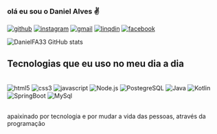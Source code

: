 
### olá eu sou o Daniel Alves ✌️

[![github](https://img.shields.io/badge/GitHub-100000?style=for-the-badge&logo=github&logoColor=white)](https://github.com/DanielFA33)
[![instagram](https://img.shields.io/badge/Instagram-E4405F?style=for-the-badge&logo=instagram&logoColor=white)](https://www.instagram.com/danielfeitosaphb54/)
[![gmail](https://img.shields.io/badge/Gmail-D14836?style=for-the-badge&logo=gmail&logoColor=white)](devdanielalvesphb@gmail.com)
[![linqdin](https://img.shields.io/badge/LinkedIn-0077B5?style=for-the-badge&logo=linkedin&logoColor=white)](https://www.linkedin.com/in/daniel-feitosa-alves-a4851a25b/)
[![facebook](https://img.shields.io/badge/Facebook-1877F2?style=for-the-badge&logo=facebook&logoColor=white)](https://www.facebook.com/daniel.feitosa.376)

![DanielFA33 GitHub stats](https://github-readme-stats.vercel.app/api?username=devDaniell&show_icons=true&theme=radical)

## Tecnologias que eu uso no meu dia a dia
<div style="diplay: inline_block"><br/>
<img align="center" alt="html5"src="https://img.shields.io/badge/HTML5-E34F26?style=for-the-badge&logo=html5&logoColor=white"/> 
<img align="center" alt="css3"src="https://img.shields.io/badge/CSS3-1572B6?&style=for-the-badge&logo=css3&logoColor=white"/> 
<img align="center" alt="javascript"src="https://img.shields.io/badge/JavaScript-F7DF1E?style=for-the-badge&logo=javascript&logoColor=black"/> 
<img align="center" alt="Node.js"src="https://img.shields.io/badge/Node.js-43853D?style=for-the-badge&logo=node.js&logoColor=white"/> 
<img align="center" alt="PostegreSQL"src="https://img.shields.io/badge/PostgreSQL-316192?style=for-the-badge&logo=postgresql&logoColor=white"/> 
  <img align="center" alt="Java"src="https://img.shields.io/badge/Java-ED8B00?style=for-the-badge&logo=openjdk&logoColor=white"/> 
  <img align="center" alt="Kotlin"src="https://img.shields.io/badge/Kotlin-0095D5?&style=for-the-badge&logo=kotlin&logoColor=white"/> 
  <img align="center" alt="SpringBoot"src="https://img.shields.io/badge/Spring-6DB33F?style=for-the-badge&logo=spring&logoColor=white"/> 
  <img align="center" alt="MySql"src="https://img.shields.io/badge/MySQL-00000F?style=for-the-badge&logo=mysql&logoColor=white"/> 
</div><br>

apaixinado por tecnologia e por mudar a vida das pessoas, através da programação
